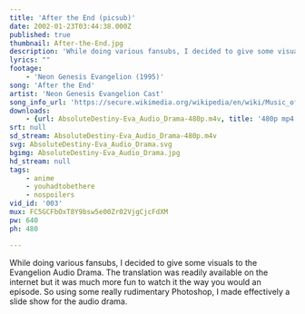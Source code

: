 ```yaml
---
title: 'After the End (picsub)'
date: 2002-01-23T03:44:38.000Z
published: true
thumbnail: After-the-End.jpg
description: 'While doing various fansubs, I decided to give some visuals to the Evangelion Audio Drama. The translation was readily available on the internet but it was much more fun to watch it the way you would an episode. So using some really rudimentary Photoshop, I made effectively a slide show for the audio drama.'
lyrics: ""
footage:
    - 'Neon Genesis Evangelion (1995)'
song: 'After the End'
artist: 'Neon Genesis Evangelion Cast'
song_info_url: 'https://secure.wikimedia.org/wikipedia/en/wiki/Music_of_Neon_Genesis_Evangelion#Neon_Genesis_Evangelion_Addition'
downloads:
    - {url: AbsoluteDestiny-Eva_Audio_Drama-480p.m4v, title: '480p mp4', width: 640, height: 480, mimetype: video/mp4}
srt: null
sd_stream: AbsoluteDestiny-Eva_Audio_Drama-480p.m4v
svg: AbsoluteDestiny-Eva_Audio_Drama.svg
bgimg: AbsoluteDestiny-Eva_Audio_Drama.jpg
hd_stream: null
tags:
    - anime
    - youhadtobethere
    - nospoilers
vid_id: '003'
mux: FC5GCFbOxT8Y9bsw5e00Zr02VjgCjcFdXM
pw: 640
ph: 480

---
```

While doing various fansubs, I decided to give some visuals to the Evangelion Audio Drama. The translation was readily available on the internet but it was much more fun to watch it the way you would an episode. So using some really rudimentary Photoshop, I made effectively a slide show for the audio drama.